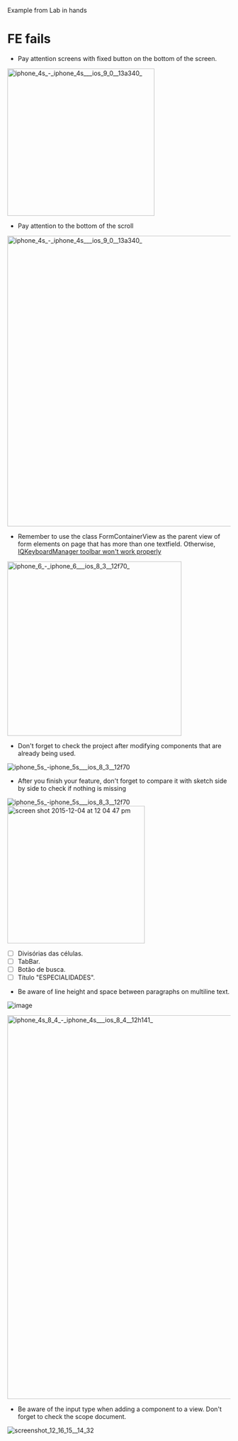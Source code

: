 Example from Lab in hands

# FE fails

- Pay attention screens with fixed button on the bottom of the screen. 

<img width="332" alt="iphone_4s_-_iphone_4s___ios_9_0__13a340_" src="https://cloud.githubusercontent.com/assets/884725/11531292/ea421060-98e2-11e5-8627-3490e93399fa.png">

- Pay attention to the bottom of the scroll

<img width="655" alt="iphone_4s_-_iphone_4s___ios_9_0__13a340_" src="https://cloud.githubusercontent.com/assets/884725/11531364/7b3fa014-98e3-11e5-8065-7c362f742083.png">

- Remember to use the class FormContainerView as the parent view of form elements on page that has more than one textfield. Otherwise, [IQKeyboardManager toolbar won't work properly](https://github.com/hackiftekhar/IQKeyboardManager#considering-previousnext-buttons-for-textfield-inside-customviews-)

<img width="393" alt="iphone_6_-_iphone_6___ios_8_3__12f70_" src="https://cloud.githubusercontent.com/assets/884725/11569794/f0d26bde-99da-11e5-8163-5d1500c446bb.png">

- Don't forget to check the project after modifying components that are already being used.

![iphone_5s_-_iphone_5s___ios_8_3__12f70_](https://cloud.githubusercontent.com/assets/2839084/11589342/e1ba9b6e-9a6e-11e5-88c3-9b90c514f68a.png)

- After you finish your feature, don't forget to compare it with sketch side by side to check if nothing is missing

![iphone_5s_-_iphone_5s___ios_8_3__12f70_](https://cloud.githubusercontent.com/assets/2839084/11640645/caafc9ae-9d1a-11e5-92c6-60de81819bdc.png)
<img width="310" alt="screen shot 2015-12-04 at 12 04 47 pm" src="https://cloud.githubusercontent.com/assets/12701454/11591533/99e08536-9a7f-11e5-8a17-e3d5f6bbd8a7.png">

>
- [ ] Divisórias das células.
- [ ] TabBar.
- [ ] Botão de busca. 
- [ ] Título "ESPECIALIDADES".

- Be aware of line height and space between paragraphs on multiline text. 

![image](https://cloud.githubusercontent.com/assets/884725/11730507/bd829306-9f7c-11e5-9407-df4c0488cb12.png)

<img width="865" alt="iphone_4s_8_4_-_iphone_4s___ios_8_4__12h141_" src="https://cloud.githubusercontent.com/assets/884725/11730464/7e047668-9f7c-11e5-8e11-a92adf6fb4fd.png">

- Be aware of the input type when adding a component to a view. Don't forget to check the scope document.

![screenshot_12_16_15__14_32](https://cloud.githubusercontent.com/assets/2839084/11846909/f7522cca-a401-11e5-9213-df8cf216ab3e.png)

